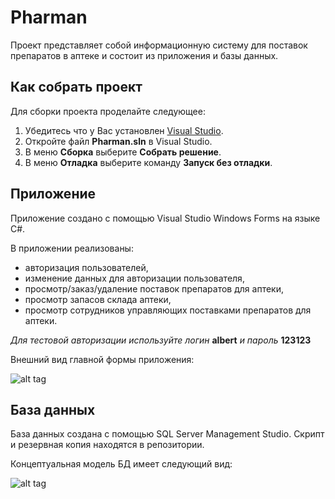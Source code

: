 # Pharman
Проект представляет собой информационную систему для поставок препаратов в аптеке и состоит из приложения и базы данных.

## Как собрать проект

Для сборки проекта проделайте следующее:

1. Убедитесь что у Вас установлен <a href="https://visualstudio.microsoft.com/">Visual Studio</a>.
2. Откройте файл **Pharman.sln** в Visual Studio.
3. В меню **Сборка** выберите **Собрать решение**.
5. В меню **Отладка** выберите команду **Запуск без отладки**.

## Приложение
Приложение создано с помощью Visual Studio Windows Forms на языке С#.

В приложении реализованы:
*	авторизация пользователей,
*	изменение данных для авторизации пользователя,
*	просмотр/заказ/удаление поставок препаратов для аптеки,
*	просмотр запасов склада аптеки,
*	просмотр сотрудников управляющих поставками препаратов для аптеки.

*Для тестовой авторизации используйте логин* **albert** *и пароль* **123123**

Внешний вид главной формы приложения:

![alt tag](https://i.imgur.com/VbKdMCk.png "Главная форма приложения")

## База данных
База данных создана с помощью SQL Server Management Studio. Скрипт и резервная копия находятся в репозитории.

Концептуальная модель БД имеет следующий вид:

![alt tag](https://i.imgur.com/9wHVPPM.jpg "Концептуальная модель базы данных")
